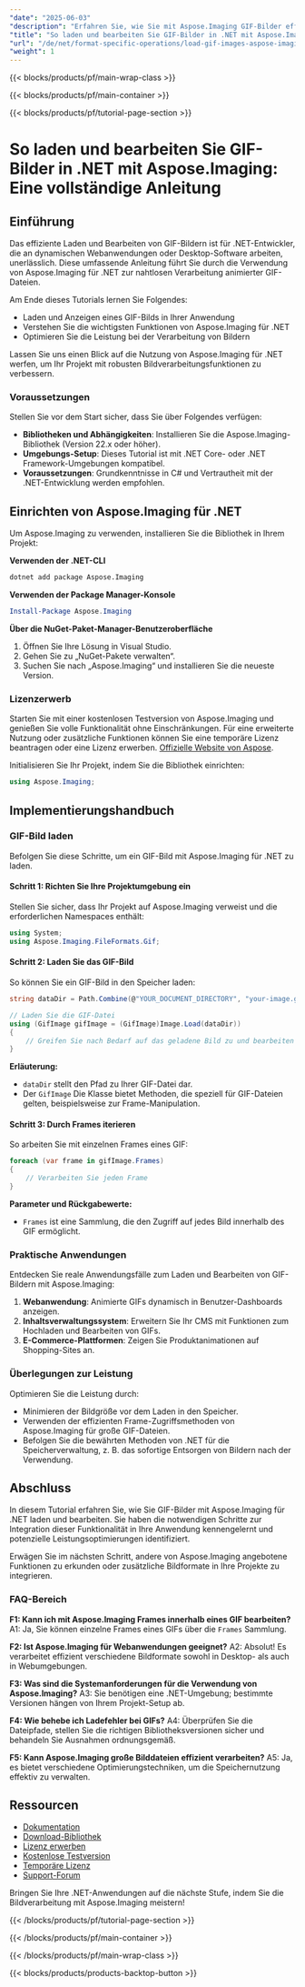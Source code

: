 ```yaml
---
"date": "2025-06-03"
"description": "Erfahren Sie, wie Sie mit Aspose.Imaging GIF-Bilder effizient in Ihre .NET-Anwendungen laden und bearbeiten. Diese umfassende Anleitung umfasst die Einrichtung, Codebeispiele und Performance-Tipps."
"title": "So laden und bearbeiten Sie GIF-Bilder in .NET mit Aspose.Imaging – Eine vollständige Anleitung"
"url": "/de/net/format-specific-operations/load-gif-images-aspose-imaging-net-tutorial/"
"weight": 1
---
```


{{< blocks/products/pf/main-wrap-class >}}

{{< blocks/products/pf/main-container >}}

{{< blocks/products/pf/tutorial-page-section >}}
# So laden und bearbeiten Sie GIF-Bilder in .NET mit Aspose.Imaging: Eine vollständige Anleitung

## Einführung

Das effiziente Laden und Bearbeiten von GIF-Bildern ist für .NET-Entwickler, die an dynamischen Webanwendungen oder Desktop-Software arbeiten, unerlässlich. Diese umfassende Anleitung führt Sie durch die Verwendung von Aspose.Imaging für .NET zur nahtlosen Verarbeitung animierter GIF-Dateien.

Am Ende dieses Tutorials lernen Sie Folgendes:
- Laden und Anzeigen eines GIF-Bilds in Ihrer Anwendung
- Verstehen Sie die wichtigsten Funktionen von Aspose.Imaging für .NET
- Optimieren Sie die Leistung bei der Verarbeitung von Bildern

Lassen Sie uns einen Blick auf die Nutzung von Aspose.Imaging für .NET werfen, um Ihr Projekt mit robusten Bildverarbeitungsfunktionen zu verbessern.

### Voraussetzungen

Stellen Sie vor dem Start sicher, dass Sie über Folgendes verfügen:
- **Bibliotheken und Abhängigkeiten**: Installieren Sie die Aspose.Imaging-Bibliothek (Version 22.x oder höher).
- **Umgebungs-Setup**: Dieses Tutorial ist mit .NET Core- oder .NET Framework-Umgebungen kompatibel.
- **Voraussetzungen**: Grundkenntnisse in C# und Vertrautheit mit der .NET-Entwicklung werden empfohlen.

## Einrichten von Aspose.Imaging für .NET

Um Aspose.Imaging zu verwenden, installieren Sie die Bibliothek in Ihrem Projekt:

**Verwenden der .NET-CLI**

```bash
dotnet add package Aspose.Imaging
```

**Verwenden der Package Manager-Konsole**

```powershell
Install-Package Aspose.Imaging
```

**Über die NuGet-Paket-Manager-Benutzeroberfläche**

1. Öffnen Sie Ihre Lösung in Visual Studio.
2. Gehen Sie zu „NuGet-Pakete verwalten“.
3. Suchen Sie nach „Aspose.Imaging“ und installieren Sie die neueste Version.

### Lizenzerwerb

Starten Sie mit einer kostenlosen Testversion von Aspose.Imaging und genießen Sie volle Funktionalität ohne Einschränkungen. Für eine erweiterte Nutzung oder zusätzliche Funktionen können Sie eine temporäre Lizenz beantragen oder eine Lizenz erwerben. [Offizielle Website von Aspose](https://purchase.aspose.com/buy).

Initialisieren Sie Ihr Projekt, indem Sie die Bibliothek einrichten:

```csharp
using Aspose.Imaging;
```

## Implementierungshandbuch

### GIF-Bild laden

Befolgen Sie diese Schritte, um ein GIF-Bild mit Aspose.Imaging für .NET zu laden.

#### Schritt 1: Richten Sie Ihre Projektumgebung ein

Stellen Sie sicher, dass Ihr Projekt auf Aspose.Imaging verweist und die erforderlichen Namespaces enthält:

```csharp
using System;
using Aspose.Imaging.FileFormats.Gif;
```

#### Schritt 2: Laden Sie das GIF-Bild

So können Sie ein GIF-Bild in den Speicher laden:

```csharp
string dataDir = Path.Combine(@"YOUR_DOCUMENT_DIRECTORY", "your-image.gif");

// Laden Sie die GIF-Datei
using (GifImage gifImage = (GifImage)Image.Load(dataDir))
{
    // Greifen Sie nach Bedarf auf das geladene Bild zu und bearbeiten Sie es
}
```

**Erläuterung:**
- `dataDir` stellt den Pfad zu Ihrer GIF-Datei dar.
- Der `GifImage` Die Klasse bietet Methoden, die speziell für GIF-Dateien gelten, beispielsweise zur Frame-Manipulation.

#### Schritt 3: Durch Frames iterieren

So arbeiten Sie mit einzelnen Frames eines GIF:

```csharp
foreach (var frame in gifImage.Frames)
{
    // Verarbeiten Sie jeden Frame
}
```

**Parameter und Rückgabewerte:**
- `Frames` ist eine Sammlung, die den Zugriff auf jedes Bild innerhalb des GIF ermöglicht.

### Praktische Anwendungen

Entdecken Sie reale Anwendungsfälle zum Laden und Bearbeiten von GIF-Bildern mit Aspose.Imaging:
1. **Webanwendung**: Animierte GIFs dynamisch in Benutzer-Dashboards anzeigen.
2. **Inhaltsverwaltungssystem**: Erweitern Sie Ihr CMS mit Funktionen zum Hochladen und Bearbeiten von GIFs.
3. **E-Commerce-Plattformen**: Zeigen Sie Produktanimationen auf Shopping-Sites an.

### Überlegungen zur Leistung

Optimieren Sie die Leistung durch:
- Minimieren der Bildgröße vor dem Laden in den Speicher.
- Verwenden der effizienten Frame-Zugriffsmethoden von Aspose.Imaging für große GIF-Dateien.
- Befolgen Sie die bewährten Methoden von .NET für die Speicherverwaltung, z. B. das sofortige Entsorgen von Bildern nach der Verwendung.

## Abschluss

In diesem Tutorial erfahren Sie, wie Sie GIF-Bilder mit Aspose.Imaging für .NET laden und bearbeiten. Sie haben die notwendigen Schritte zur Integration dieser Funktionalität in Ihre Anwendung kennengelernt und potenzielle Leistungsoptimierungen identifiziert.

Erwägen Sie im nächsten Schritt, andere von Aspose.Imaging angebotene Funktionen zu erkunden oder zusätzliche Bildformate in Ihre Projekte zu integrieren.

### FAQ-Bereich

**F1: Kann ich mit Aspose.Imaging Frames innerhalb eines GIF bearbeiten?**
A1: Ja, Sie können einzelne Frames eines GIFs über die `Frames` Sammlung.

**F2: Ist Aspose.Imaging für Webanwendungen geeignet?**
A2: Absolut! Es verarbeitet effizient verschiedene Bildformate sowohl in Desktop- als auch in Webumgebungen.

**F3: Was sind die Systemanforderungen für die Verwendung von Aspose.Imaging?**
A3: Sie benötigen eine .NET-Umgebung; bestimmte Versionen hängen von Ihrem Projekt-Setup ab.

**F4: Wie behebe ich Ladefehler bei GIFs?**
A4: Überprüfen Sie die Dateipfade, stellen Sie die richtigen Bibliotheksversionen sicher und behandeln Sie Ausnahmen ordnungsgemäß.

**F5: Kann Aspose.Imaging große Bilddateien effizient verarbeiten?**
A5: Ja, es bietet verschiedene Optimierungstechniken, um die Speichernutzung effektiv zu verwalten.

## Ressourcen
- [Dokumentation](https://reference.aspose.com/imaging/net/)
- [Download-Bibliothek](https://releases.aspose.com/imaging/net/)
- [Lizenz erwerben](https://purchase.aspose.com/buy)
- [Kostenlose Testversion](https://releases.aspose.com/imaging/net/)
- [Temporäre Lizenz](https://purchase.aspose.com/temporary-license/)
- [Support-Forum](https://forum.aspose.com/c/imaging/10)

Bringen Sie Ihre .NET-Anwendungen auf die nächste Stufe, indem Sie die Bildverarbeitung mit Aspose.Imaging meistern!

{{< /blocks/products/pf/tutorial-page-section >}}

{{< /blocks/products/pf/main-container >}}

{{< /blocks/products/pf/main-wrap-class >}}

{{< blocks/products/products-backtop-button >}}